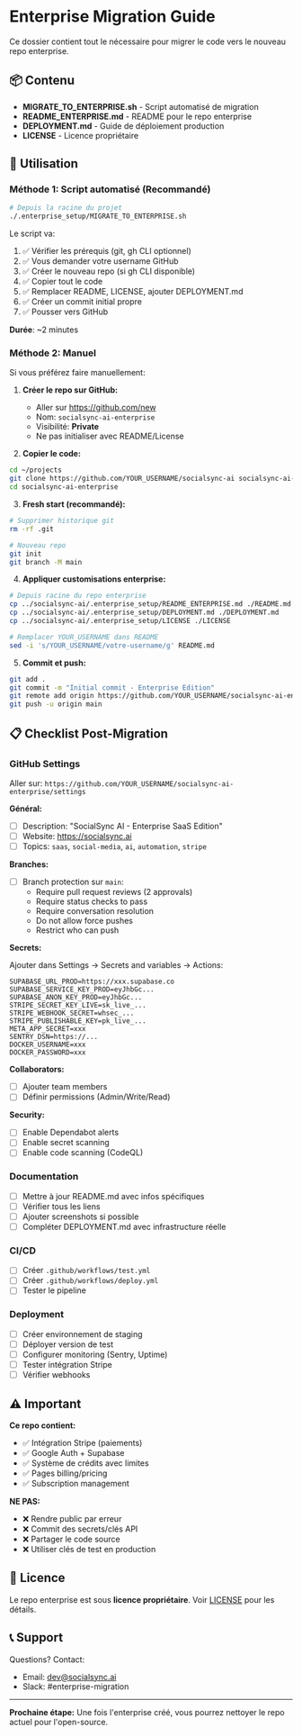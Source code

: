 # Enterprise Migration Guide

Ce dossier contient tout le nécessaire pour migrer le code vers le nouveau repo enterprise.

## 📦 Contenu

- **MIGRATE_TO_ENTERPRISE.sh** - Script automatisé de migration
- **README_ENTERPRISE.md** - README pour le repo enterprise
- **DEPLOYMENT.md** - Guide de déploiement production
- **LICENSE** - Licence propriétaire

## 🚀 Utilisation

### Méthode 1: Script automatisé (Recommandé)

```bash
# Depuis la racine du projet
./.enterprise_setup/MIGRATE_TO_ENTERPRISE.sh
```

Le script va:
1. ✅ Vérifier les prérequis (git, gh CLI optionnel)
2. ✅ Vous demander votre username GitHub
3. ✅ Créer le nouveau repo (si gh CLI disponible)
4. ✅ Copier tout le code
5. ✅ Remplacer README, LICENSE, ajouter DEPLOYMENT.md
6. ✅ Créer un commit initial propre
7. ✅ Pousser vers GitHub

**Durée**: ~2 minutes

### Méthode 2: Manuel

Si vous préférez faire manuellement:

1. **Créer le repo sur GitHub:**
   - Aller sur https://github.com/new
   - Nom: `socialsync-ai-enterprise`
   - Visibilité: **Private**
   - Ne pas initialiser avec README/License

2. **Copier le code:**
```bash
cd ~/projects
git clone https://github.com/YOUR_USERNAME/socialsync-ai socialsync-ai-enterprise
cd socialsync-ai-enterprise
```

3. **Fresh start (recommandé):**
```bash
# Supprimer historique git
rm -rf .git

# Nouveau repo
git init
git branch -M main
```

4. **Appliquer customisations enterprise:**
```bash
# Depuis racine du repo enterprise
cp ../socialsync-ai/.enterprise_setup/README_ENTERPRISE.md ./README.md
cp ../socialsync-ai/.enterprise_setup/DEPLOYMENT.md ./DEPLOYMENT.md
cp ../socialsync-ai/.enterprise_setup/LICENSE ./LICENSE

# Remplacer YOUR_USERNAME dans README
sed -i 's/YOUR_USERNAME/votre-username/g' README.md
```

5. **Commit et push:**
```bash
git add .
git commit -m "Initial commit - Enterprise Edition"
git remote add origin https://github.com/YOUR_USERNAME/socialsync-ai-enterprise.git
git push -u origin main
```

## 📋 Checklist Post-Migration

### GitHub Settings

Aller sur: `https://github.com/YOUR_USERNAME/socialsync-ai-enterprise/settings`

**Général:**
- [ ] Description: "SocialSync AI - Enterprise SaaS Edition"
- [ ] Website: https://socialsync.ai
- [ ] Topics: `saas`, `social-media`, `ai`, `automation`, `stripe`

**Branches:**
- [ ] Branch protection sur `main`:
  - Require pull request reviews (2 approvals)
  - Require status checks to pass
  - Require conversation resolution
  - Do not allow force pushes
  - Restrict who can push

**Secrets:**

Ajouter dans Settings → Secrets and variables → Actions:

```
SUPABASE_URL_PROD=https://xxx.supabase.co
SUPABASE_SERVICE_KEY_PROD=eyJhbGc...
SUPABASE_ANON_KEY_PROD=eyJhbGc...
STRIPE_SECRET_KEY_LIVE=sk_live_...
STRIPE_WEBHOOK_SECRET=whsec_...
STRIPE_PUBLISHABLE_KEY=pk_live_...
META_APP_SECRET=xxx
SENTRY_DSN=https://...
DOCKER_USERNAME=xxx
DOCKER_PASSWORD=xxx
```

**Collaborators:**
- [ ] Ajouter team members
- [ ] Définir permissions (Admin/Write/Read)

**Security:**
- [ ] Enable Dependabot alerts
- [ ] Enable secret scanning
- [ ] Enable code scanning (CodeQL)

### Documentation

- [ ] Mettre à jour README.md avec infos spécifiques
- [ ] Vérifier tous les liens
- [ ] Ajouter screenshots si possible
- [ ] Compléter DEPLOYMENT.md avec infrastructure réelle

### CI/CD

- [ ] Créer `.github/workflows/test.yml`
- [ ] Créer `.github/workflows/deploy.yml`
- [ ] Tester le pipeline

### Deployment

- [ ] Créer environnement de staging
- [ ] Déployer version de test
- [ ] Configurer monitoring (Sentry, Uptime)
- [ ] Tester intégration Stripe
- [ ] Vérifier webhooks

## ⚠️ Important

**Ce repo contient:**
- ✅ Intégration Stripe (paiements)
- ✅ Google Auth + Supabase
- ✅ Système de crédits avec limites
- ✅ Pages billing/pricing
- ✅ Subscription management

**NE PAS:**
- ❌ Rendre public par erreur
- ❌ Commit des secrets/clés API
- ❌ Partager le code source
- ❌ Utiliser clés de test en production

## 🔐 Licence

Le repo enterprise est sous **licence propriétaire**.
Voir [LICENSE](LICENSE) pour les détails.

## 📞 Support

Questions? Contact:
- Email: dev@socialsync.ai
- Slack: #enterprise-migration

---

**Prochaine étape:** Une fois l'enterprise créé, vous pourrez nettoyer le repo actuel pour l'open-source.
